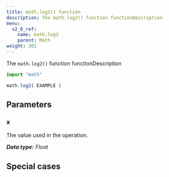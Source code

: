 ```yaml
---
title: math.log2() function
description: The math.log2() function functionDescription
menu:
  v2_0_ref:
    name: math.log2
    parent: Math
weight: 301
---
```


The `math.log2()` function functionDescription

```js
import "math"

math.log2( EXAMPLE )
```

## Parameters

### x
The value used in the operation.

_**Data type:** Float_

## Special cases
```js

```
